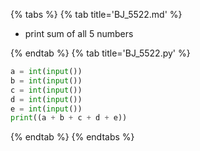 {% tabs %}
{% tab title='BJ_5522.md' %}

* print sum of all 5 numbers

{% endtab %}
{% tab title='BJ_5522.py' %}

```py
a = int(input())
b = int(input())
c = int(input())
d = int(input())
e = int(input())
print((a + b + c + d + e))
```

{% endtab %}
{% endtabs %}